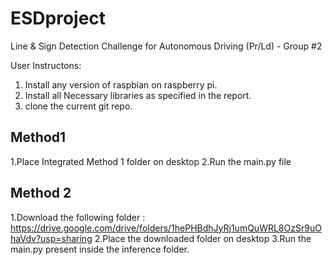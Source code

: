 # ESDproject
Line &amp; Sign Detection Challenge for Autonomous Driving (Pr/Ld) - Group #2


User Instructons:

1. Install any version of raspbian on raspberry pi.
2. Install all Necessary libraries as specified in the report. 
3. clone the current git repo.

Method1
--------

1.Place Integrated Method 1 folder on desktop 
2.Run the main.py file

Method 2
--------
1.Download the following  folder : https://drive.google.com/drive/folders/1hePHBdhJyRj1umQuWRL8OzSr9uOhaVdv?usp=sharing
2.Place the downloaded folder on desktop 
3.Run the main.py present inside the inference folder.

